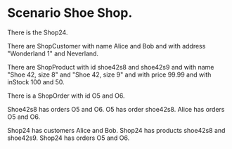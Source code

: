 # Scenario Shoe Shop. 

There is the Shop24. 

There are ShopCustomer with name Alice and Bob and with address "Wonderland 1" and Neverland. 

There are ShopProduct with id shoe42s8 and shoe42s9 
and with name "Shoe 42, size 8" and "Shoe 42, size 9" 
and with price 99.99 
and with inStock 100 and 50. 

There is a ShopOrder with id O5 and O6.
 
Shoe42s8 has orders O5 and O6.
O5 has order shoe42s8.
Alice has orders O5 and O6.

Shop24 has customers Alice and Bob. 
Shop24 has products shoe42s8 and shoe42s9.
Shop24 has orders O5 and O6. 


